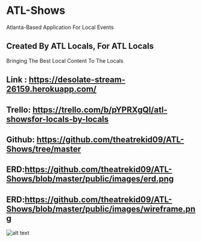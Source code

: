 

# ATL-Shows
Atlanta-Based Application For Local Events 

## Created By ATL Locals, For ATL Locals 
Bringing The Best Local Content To The Locals


## Link : https://desolate-stream-26159.herokuapp.com/
## Trello: https://trello.com/b/pYPRXgQI/atl-showsfor-locals-by-locals
## Github: https://github.com/theatrekid09/ATL-Shows/tree/master
## ERD:https://github.com/theatrekid09/ATL-Shows/blob/master/public/images/erd.png
## ERD:https://github.com/theatrekid09/ATL-Shows/blob/master/public/images/wireframe.png



![alt text](https://github.com/theatrekid09/ATL-Shows/blob/master/public/images/show.png "Logo Title Text 1")




